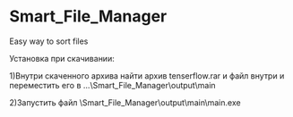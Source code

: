 # Smart_File_Manager
Easy way to sort files

Установка при скачивании:

1)Внутри скаченного архива найти архив tenserflow.rar и файл внутри и переместить его в ...\Smart_File_Manager\output\main

2)Запустить файл \Smart_File_Manager\output\main\main.exe
